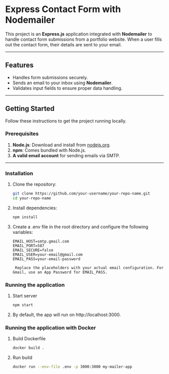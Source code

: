 # Express Contact Form with Nodemailer

This project is an **Express.js** application integrated with **Nodemailer** to handle contact form submissions from a portfolio website. When a user fills out the contact form, their details are sent to your email.

---

## Features

- Handles form submissions securely.
- Sends an email to your inbox using **Nodemailer**.
- Validates input fields to ensure proper data handling.

---

## Getting Started

Follow these instructions to get the project running locally.

### Prerequisites

1. **Node.js**: Download and install from [nodejs.org](https://nodejs.org).
2. **npm**: Comes bundled with Node.js.
3. **A valid email account** for sending emails via SMTP.

---

### Installation

1. Clone the repository:
   ```bash
   git clone https://github.com/your-username/your-repo-name.git
   cd your-repo-name

2. Install dependencies:
    ```bash
   npm install
   
3. Create a .env file in the root directory and configure the following variables:
   ```plaintext 
   EMAIL_HOST=smtp.gmail.com
   EMAIL_PORT=587
   EMAIL_SECURE=false
   EMAIL_USER=your-email@gmail.com
   EMAIL_PASS=your-email-password
   
    Replace the placeholders with your actual email configuration. For Gmail, use an App Password for EMAIL_PASS.
   
### Running the application

1. Start server
    ```bash
   npm start
   
2. By default, the app will run on http://localhost:3000.

### Running the application with Docker
1. Build Dockerfile
   ```bash
   docker build .

2. Run build
   ```bash
   docker run --env-file .env -p 3000:3000 my-mailer-app
